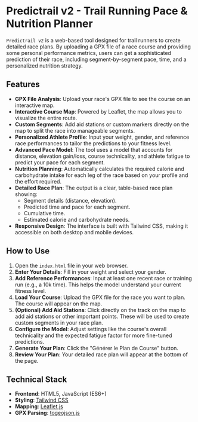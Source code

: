 # Predictrail v2 - Trail Running Pace & Nutrition Planner

`Predictrail v2` is a web-based tool designed for trail runners to create detailed race plans. By uploading a GPX file of a race course and providing some personal performance metrics, users can get a sophisticated prediction of their race, including segment-by-segment pace, time, and a personalized nutrition strategy.

## Features

- **GPX File Analysis**: Upload your race's GPX file to see the course on an interactive map.
- **Interactive Course Map**: Powered by Leaflet, the map allows you to visualize the entire route.
- **Custom Segments**: Add aid stations or custom markers directly on the map to split the race into manageable segments.
- **Personalized Athlete Profile**: Input your weight, gender, and reference race performances to tailor the predictions to your fitness level.
- **Advanced Pace Model**: The tool uses a model that accounts for distance, elevation gain/loss, course technicality, and athlete fatigue to predict your pace for each segment.
- **Nutrition Planning**: Automatically calculates the required calorie and carbohydrate intake for each leg of the race based on your profile and the effort required.
- **Detailed Race Plan**: The output is a clear, table-based race plan showing:
  - Segment details (distance, elevation).
  - Predicted time and pace for each segment.
  - Cumulative time.
  - Estimated calorie and carbohydrate needs.
- **Responsive Design**: The interface is built with Tailwind CSS, making it accessible on both desktop and mobile devices.

## How to Use

1.  Open the `index.html` file in your web browser.
2.  **Enter Your Details**: Fill in your weight and select your gender.
3.  **Add Reference Performances**: Input at least one recent race or training run (e.g., a 10k time). This helps the model understand your current fitness level.
4.  **Load Your Course**: Upload the GPX file for the race you want to plan. The course will appear on the map.
5.  **(Optional) Add Aid Stations**: Click directly on the track on the map to add aid stations or other important points. These will be used to create custom segments in your race plan.
6.  **Configure the Model**: Adjust settings like the course's overall technicality and the expected fatigue factor for more fine-tuned predictions.
7.  **Generate Your Plan**: Click the "Générer le Plan de Course" button.
8.  **Review Your Plan**: Your detailed race plan will appear at the bottom of the page.

## Technical Stack

- **Frontend**: HTML5, JavaScript (ES6+)
- **Styling**: [Tailwind CSS](https://tailwindcss.com/)
- **Mapping**: [Leaflet.js](https://leafletjs.com/)
- **GPX Parsing**: [togeojson.js](https://github.com/tmcw/togeojson)